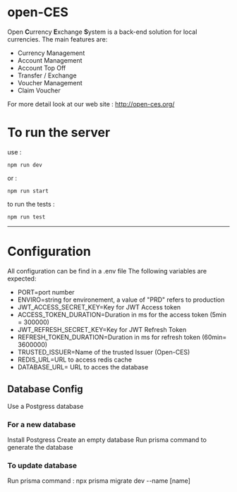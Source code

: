 # open-CES

Open **C**urrency **E**xchange **S**ystem is a back-end solution for local currencies. The main features are:

- Currency Management
- Account Management
- Account Top Off
- Transfer / Exchange
- Voucher Management
- Claim Voucher

For more detail look at our web site : http://open-ces.org/

# To run the server

use :

    npm run dev

or :

    npm run start

to run the tests :

    npm run test

---

# Configuration

All configuration can be find in a .env file
The following variables are expected:

- PORT=port number
- ENVIRO=string for environement, a value of "PRD" refers to production
- JWT_ACCESS_SECRET_KEY=Key for JWT Access token
- ACCESS_TOKEN_DURATION=Duration in ms for the access token (5min = 300000)
- JWT_REFRESH_SECRET_KEY=Key for JWT Refresh Token
- REFRESH_TOKEN_DURATION=Duration in ms for refresh token (60min= 3600000)
- TRUSTED_ISSUER=Name of the trusted Issuer (Open-CES)
- REDIS_URL=URL to access redis cache
- DATABASE_URL= URL to acces the database

## Database Config

Use a Postgress database

### For a new database

Install Postgress
Create an empty database
Run prisma command to generate the database

### To update database

Run prisma command : npx prisma migrate dev --name [name]

